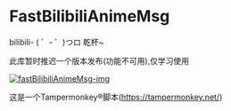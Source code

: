 # FastBilibiliAnimeMsg
bilibili- ( ゜- ゜)つロ 乾杯~<p/>
此库暂时推迟一个版本发布(功能不可用),仅学习使用<p/>

[![fastBilibiliAnimeMsg-img]](https://github.com/LJea/FastBilibiliAnimeMsg/tree/LJea-Tampermonkey)
  
[fastBilibiliAnimeMsg-img]:https://github.com/LJea/FastBilibiliAnimeMsg/raw/LJea-Tampermonkey/%E6%88%AA%E5%9B%BE2.png

这是一个Tampermonkey®脚本(https://tampermonkey.net/)

